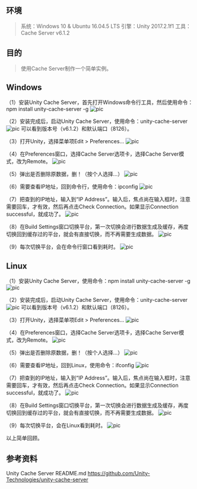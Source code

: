 ## 环境
> 系统：Windows 10 & Ubuntu 16.04.5 LTS
> 引擎：Unity 2017.2.1f1
> 工具：Cache Server v6.1.2

## 目的
> 使用Cache Server制作一个简单实例。

## Windows
（1）安装Unity Cache Server，首先打开Windows命令行工具，然后使用命令：npm install unity-cache-server -g
 ![pic](.\pic\101.png)

（2）安装完成后，启动Unity Cache Server，使用命令：unity-cache-server
 ![pic](.\pic\102.png)
可以看到版本号（v6.1.2）和默认端口（8126）。

（3）打开Unity，选择菜单项Edit > Preferences...
 ![pic](.\pic\103.png)

（4）在Preferences窗口，选择Cache Server选项卡，选择Cache Server模式，改为Remote。
 ![pic](.\pic\104.png)

（5）弹出是否删除原数据，删！（按个人选择...）
 ![pic](.\pic\105.png)

（6）需要查看IP地址，回到命令行，使用命令：ipconfig
 ![pic](.\pic\106.png)

（7）把查到的IP地址，输入到“IP Address”。输入后，焦点尚在输入框时，注意需要回车，才有效，然后再点击Check Connection。如果显示Connection successful，就成功了。
 ![pic](.\pic\107.png)

（8）在Build Settings窗口切换平台，第一次切换会进行数据生成及缓存，再度切换回到缓存过的平台，就会有直接切换，而不再需要生成数据。
 ![pic](.\pic\108.png)

（9）每次切换平台，会在命令行窗口看到耗时。
 ![pic](.\pic\109.png)



## Linux

（1）安装Unity Cache Server，使用命令：npm install unity-cache-server -g
 ![pic](.\pic\201.png)

（2）安装完成后，启动Unity Cache Server，使用命令：unity-cache-server
 ![pic](.\pic\202.png)
可以看到版本号（v6.1.2）和默认端口（8126）。

（3）打开Unity，选择菜单项Edit > Preferences...
 ![pic](.\pic\203.png)

（4）在Preferences窗口，选择Cache Server选项卡，选择Cache Server模式，改为Remote。
 ![pic](.\pic\204.png)

（5）弹出是否删除原数据，删！（按个人选择...）
 ![pic](.\pic\205.png)

（6）需要查看IP地址，回到Linux，使用命令：ifconfig
 ![pic](.\pic\206.png)

（7）把查到的IP地址，输入到“IP Address”。输入后，焦点尚在输入框时，注意需要回车，才有效，然后再点击Check Connection。如果显示Connection successful，就成功了。
 ![pic](.\pic\207.png)

（8）在Build Settings窗口切换平台，第一次切换会进行数据生成及缓存，再度切换回到缓存过的平台，就会有直接切换，而不再需要生成数据。
 ![pic](.\pic\208.png)

（9）每次切换平台，会在Linux看到耗时。
 ![pic](.\pic\209.png)



以上简单回顾。

## 参考资料

Unity Cache Server README.md
https://github.com/Unity-Technologies/unity-cache-server